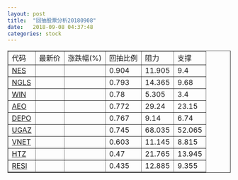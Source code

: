 ```yaml
---
layout: post
title:  "回抽股票分析20180908"
date:   2018-09-08 04:37:48
categories: stock
---
```

<script type="text/javascript">
var stockList = []
stockList.push('gb_nes');
stockList.push('gb_ngls');
stockList.push('gb_win');
stockList.push('gb_aeo');
stockList.push('gb_depo');
stockList.push('gb_ugaz');
stockList.push('gb_vnet');
stockList.push('gb_htz');
stockList.push('gb_resi');
</script>
<table border="1">
 <tr>
 <td>代码</td>
 <td>最新价</td>
 <td>涨跌幅(%)</td>
 <td>回抽比例</td>
 <td>阻力</td>
 <td>支撑</td>
</tr>
  <tr id="nes">
  <td><a href="http://stock.finance.sina.com.cn/usstock/quotes/NES.html" target="_blank">NES</a></td><td></td><td></td><td>0.904</td><td>11.905</td><td>9.4</td></tr>
  <tr id="ngls">
  <td><a href="http://stock.finance.sina.com.cn/usstock/quotes/NGLS.html" target="_blank">NGLS</a></td><td></td><td></td><td>0.793</td><td>14.365</td><td>9.68</td></tr>
  <tr id="win">
  <td><a href="http://stock.finance.sina.com.cn/usstock/quotes/WIN.html" target="_blank">WIN</a></td><td></td><td></td><td>0.78</td><td>5.305</td><td>3.4</td></tr>
  <tr id="aeo">
  <td><a href="http://stock.finance.sina.com.cn/usstock/quotes/AEO.html" target="_blank">AEO</a></td><td></td><td></td><td>0.772</td><td>29.24</td><td>23.15</td></tr>
  <tr id="depo">
  <td><a href="http://stock.finance.sina.com.cn/usstock/quotes/DEPO.html" target="_blank">DEPO</a></td><td></td><td></td><td>0.767</td><td>9.14</td><td>6.74</td></tr>
  <tr id="ugaz">
  <td><a href="http://stock.finance.sina.com.cn/usstock/quotes/UGAZ.html" target="_blank">UGAZ</a></td><td></td><td></td><td>0.745</td><td>68.035</td><td>52.065</td></tr>
  <tr id="vnet">
  <td><a href="http://stock.finance.sina.com.cn/usstock/quotes/VNET.html" target="_blank">VNET</a></td><td></td><td></td><td>0.603</td><td>11.145</td><td>8.815</td></tr>
  <tr id="htz">
  <td><a href="http://stock.finance.sina.com.cn/usstock/quotes/HTZ.html" target="_blank">HTZ</a></td><td></td><td></td><td>0.47</td><td>21.765</td><td>13.945</td></tr>
  <tr id="resi">
  <td><a href="http://stock.finance.sina.com.cn/usstock/quotes/RESI.html" target="_blank">RESI</a></td><td></td><td></td><td>0.435</td><td>12.885</td><td>9.355</td></tr>
</table>
